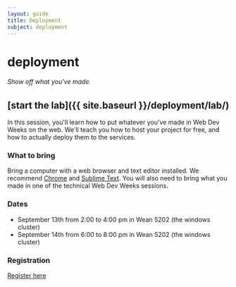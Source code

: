 ```yaml
---
layout: guide
title: Deployment
subject: deployment
---
```


# deployment

###### Show off what you've made.

## [start the lab]({{ site.baseurl }}/deployment/lab/)

In this session, you'll learn how to put whatever you've made in Web Dev Weeks on the web. We'll teach you how to host your project for free, and how to actually deploy them to the services.

### What to bring
Bring a computer with a web browser and text editor installed. We recommend [Chrome](https://www.google.com/chrome/browser/) and [Sublime Text](http://www.sublimetext.com/). You will also need to bring what you made in one of the technical Web Dev Weeks sessions.

### Dates
- September 13th from 2:00 to 4:00 pm in Wean 5202 (the windows cluster)
- September 14th from 6:00 to 8:00 pm in Wean 5202 (the windows cluster)

### Registration
[Register here](https://docs.google.com/forms/d/1uuDuLjw7tiJVhwGSLuCla-rRwrCyIZorBuQsjKvvZXQ/viewform)
